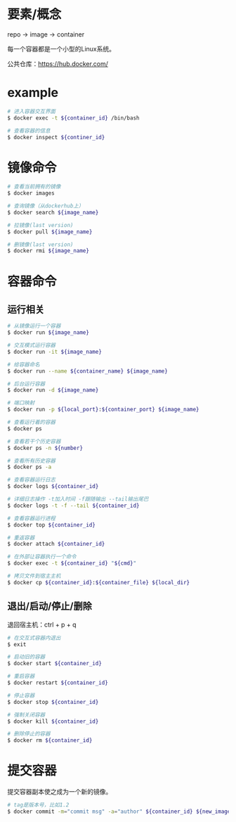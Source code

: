 # 要素/概念

repo -> image -> container

每一个容器都是一个小型的Linux系统。

公共仓库：https://hub.docker.com/

# example

```bash
# 进入容器交互界面
$ docker exec -t ${container_id} /bin/bash

# 查看容器的信息
$ docker inspect ${continer_id}
```

# 镜像命令

```bash
# 查看当前拥有的镜像
$ docker images

# 查询镜像（从dockerhub上）
$ docker search ${image_name}

# 拉镜像(last version)
$ docker pull ${image_name}

# 删镜像(last version)
$ docker rmi ${image_name}
```

# 容器命令

## 运行相关

```bash
# 从镜像运行一个容器
$ docker run ${image_name}

# 交互模式运行容器
$ docker run -it ${image_name}

# 给容器命名
$ docker run --name ${container_name} ${image_name}

# 后台运行容器
$ docker run -d ${image_name}

# 端口映射
$ docker run -p ${local_port}:${container_port} ${image_name}

# 查看运行着的容器
$ docker ps

# 查看若干个历史容器
$ docker ps -n ${number}

# 查看所有历史容器
$ docker ps -a

# 查看容器运行日志
$ docker logs ${container_id}

# 详细日志操作 -t加入时间 -f跟随输出 --tail输出尾巴
$ docker logs -t -f --tail ${container_id}

# 查看容器运行进程
$ docker top ${container_id}

# 重返容器
$ docker attach ${container_id}

# 在外部让容器执行一个命令
$ docker exec -t ${container_id} "${cmd}"

# 拷贝文件到宿主主机
$ docker cp ${container_id}:${container_file} ${local_dir}
```

## 退出/启动/停止/删除

退回宿主机：ctrl + p + q

```bash
# 在交互式容器内退出
$ exit

# 启动旧的容器
$ docker start ${container_id}

# 重启容器
$ docker restart ${container_id}

# 停止容器
$ docker stop ${container_id}

# 强制关闭容器
$ docker kill ${container_id}

# 删除停止的容器
$ docker rm ${container_id}
```

# 提交容器

提交容器副本使之成为一个新的镜像。

```bash
# tag是版本号，比如1.2
$ docker commit -m="commit msg" -a="author" ${container_id} ${new_image_name}:${tag}
```